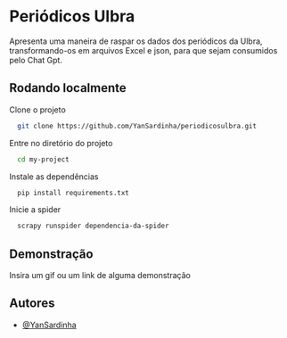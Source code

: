 
# Periódicos Ulbra

Apresenta uma maneira de raspar os dados dos periódicos da Ulbra, transformando-os em arquivos Excel e json, para que sejam consumidos pelo Chat Gpt.


## Rodando localmente

Clone o projeto

```bash
  git clone https://github.com/YanSardinha/periodicosulbra.git
```

Entre no diretório do projeto

```bash
  cd my-project
```

Instale as dependências

```bash
  pip install requirements.txt
```

Inicie a spider

```bash
  scrapy runspider dependencia-da-spider
```


## Demonstração

Insira um gif ou um link de alguma demonstração


## Autores

- [@YanSardinha](https://www.github.com/YanSardinha)

